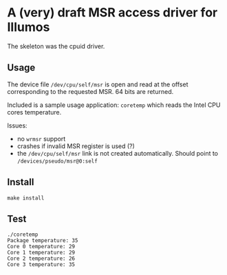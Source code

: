 A (very) draft MSR access driver for Illumos
============================================

The skeleton was the cpuid driver.

Usage
-----

The device file ```/dev/cpu/self/msr``` is open and read at the offset corresponding to the requested MSR. 64 bits are returned.

Included is a sample usage application: ```coretemp``` which reads the Intel CPU cores temperature.

Issues:
- no ```wrmsr``` support
- crashes if invalid MSR register is used (?)
- the ```/dev/cpu/self/msr``` link is not created automatically. Should point to ```/devices/pseudo/msr@0:self```


Install
-------

```make install```

Test
----

```console
./coretemp
Package temperature: 35
Core 0 temperature: 29
Core 1 temperature: 29
Core 2 temperature: 26
Core 3 temperature: 35
```
